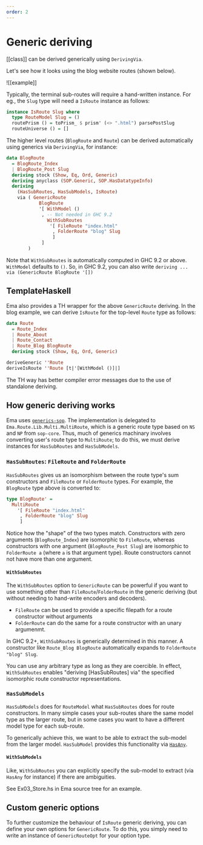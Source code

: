 ```yaml
---
order: 2
---
```


# Generic deriving

[[class]] can be derived generically using `DerivingVia`. 

Let's see how it looks using the blog website routes (shown below). 

![[example]]

Typically, the terminal sub-routes will require a hand-written instance. For eg., the `Slug` type will need a `IsRoute` instance as follows:

```haskell
instance IsRoute Slug where
  type RouteModel Slug = ()
  routePrism () = toPrism_ $ prism' (<> ".html") parsePostSlug
  routeUniverse () = []
```

The higher level routes (`BlogRoute` and `Route`) can be derived automatically using generics via `DerivingVia`, for instance:

```haskell
data BlogRoute
  = BlogRoute_Index
  | BlogRoute_Post Slug
  deriving stock (Show, Eq, Ord, Generic)
  deriving anyclass (SOP.Generic, SOP.HasDatatypeInfo)
  deriving
    (HasSubRoutes, HasSubModels, IsRoute)
    via ( GenericRoute
            BlogRoute
            '[ WithModel ()
             , -- Not needed in GHC 9.2
               WithSubRoutes
                '[ FileRoute "index.html"
                 , FolderRoute "blog" Slug
                 ]
             ]
        )
```

Note that `WithSubRoutes` is automatically computed in GHC 9.2 or above. `WithModel` defaults to `()`. So, in GHC 9.2, you can also write `deriving ... via (GenericRoute BlogRoute '[])`

## TemplateHaskell

Ema also provides a TH wrapper for the above `GenericRoute` deriving. In the blog example, we can derive `IsRoute` for the top-level `Route` type as follows:

```haskell
data Route
  = Route_Index
  | Route_About
  | Route_Contact
  | Route_Blog BlogRoute
  deriving stock (Show, Eq, Ord, Generic)

deriveGeneric ''Route
deriveIsRoute ''Route [t|'[WithModel ()]|]
```

The TH way has better compiler error messages due to the use of standalone deriving.

## How generic deriving works

Ema uses [`generics-sop`](https://hackage.haskell.org/package/generics-sop). The implementation is delegated to `Ema.Route.Lib.Multi.MultiRoute`, which is a generic route type based on `NS` and `NP` from `sop-core`. Thus, much of generics machinary involves converting user's route type to `MultiRoute`; to do this, we must derive instances for `HasSubRoutes` and `HasSubModels`.

### `HasSubRoutes`: `FileRoute` and `FolderRoute`

`HasSubRoutes` gives us an isomorphism between the route type's sum constructors and `FileRoute` or `FolderRoute` types. For example, the `BlogRoute` type above is converted to:

```haskell
type BlogRoute' = 
  MultiRoute 
    '[ FileRoute "index.html"
     , FolderRoute "blog" Slug
     ]
```

Notice how the "shape" of the two types match. Constructors with zero arguments (`BlogRoute_Index`) are isomorphic to `FileRoute`, whereas constructors with one argument (`BlogRoute_Post Slug`) are isomorphic to `FolderRoute a` (where `a` is that argument type). Route constructors cannot not have more than one argument.

#### `WithSubRoutes`

The `WithSubRoutes` option to `GenericRoute` can be powerful if you want to use something other than `FileRoute`/`FolderRoute` in the generic deriving (but without needing to hand-write encoders and decoders). 

- `FileRoute` can be used to provide a specific filepath for a route constructor without arguments
- `FolderRoute` can do the same for a route constructor with an unary argumenmt. 

In GHC 9.2+, `WithSubRoutes` is generically determined in this manner. A constructor like `Route_Blog BlogRoute` automatically expands to `FolderRoute "blog" Slug`. 

You can use any arbitrary type as long as they are coercible. In effect, `WithSubRoutes` enables "deriving [HasSubRoutes] via" the specified isomorphic route constructor representations.

### `HasSubModels`

`HasSubModels` does for `RouteModel` what `HasSubRoutes` does for route constructors. In many simple cases your sub-routes share the same model type as the larger route, but in some cases you want to have a different model type for each sub-route. 

To generically achieve this, we want to be able to extract the sub-model from the larger model. `HasSubModel` provides this functionality via [`HasAny`](https://hackage.haskell.org/package/generic-optics-2.2.1.0/docs/Data-Generics-Product-Any.html). 


#### `WithSubModels`

Like, `WithSubRoutes` you can explicitly specify the sub-model to extract (via `HasAny` for instance) if there are ambiguities.

See Ex03_Store.hs in Ema source tree for an example.

## Custom generic options

To further customize the behaviour of `IsRoute` generic deriving, you can define your own options for `GenericRoute`. To do this, you simply need to write an instance of `GenericRouteOpt` for your option type.

